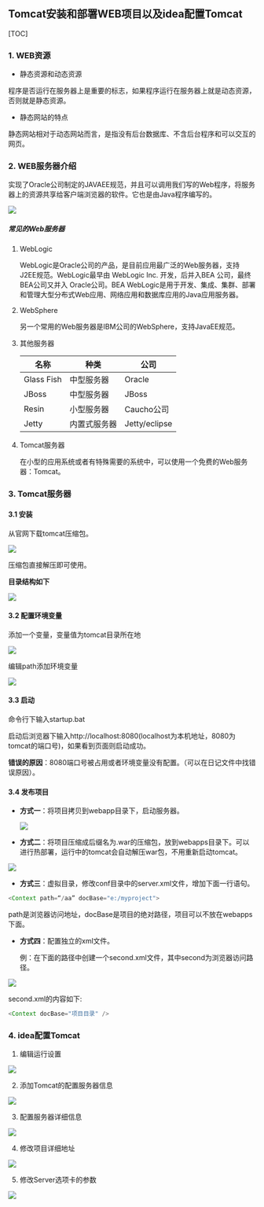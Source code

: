 ## Tomcat安装和部署WEB项目以及idea配置Tomcat

[TOC]

### 1. WEB资源

* 静态资源和动态资源

程序是否运行在服务器上是重要的标志，如果程序运行在服务器上就是动态资源，否则就是静态资源。

* 静态网站的特点

静态网站相对于动态网站而言，是指没有后台数据库、不含后台程序和可以交互的网页。

### 2. WEB服务器介绍

​	实现了Oracle公司制定的JAVAEE规范，并且可以调用我们写的Web程序，将服务器上的资源共享给客户端浏览器的软件。它也是由Java程序编写的。

![](https://ws1.sinaimg.cn/large/cccace14gy1fzipmj177bj20f60923zv.jpg)

##### 常见的Web服务器

1. WebLogic

   ​	WebLogic是Oracle公司的产品，是目前应用最广泛的Web服务器，支持J2EE规范。WebLogic最早由 WebLogic Inc. 开发，后并入BEA 公司，最终BEA公司又并入 Oracle公司。BEA WebLogic是用于开发、集成、集群、部署和管理大型分布式Web应用、网络应用和数据库应用的Java应用服务器。

2. WebSphere

   另一个常用的Web服务器是IBM公司的WebSphere，支持JavaEE规范。

3. 其他服务器

   | 名称       | 种类         | 公司          |
   | ---------- | ------------ | ------------- |
   | Glass Fish | 中型服务器   | Oracle        |
   | JBoss      | 中型服务器   | JBoss         |
   | Resin      | 小型服务器   | Caucho公司    |
   | Jetty      | 内置式服务器 | Jetty/eclipse |

4. Tomcat服务器

   在小型的应用系统或者有特殊需要的系统中，可以使用一个免费的Web服务器：Tomcat。

### 3. Tomcat服务器

#### 3.1 安装

从官网下载tomcat压缩包。

![](https://ws1.sinaimg.cn/large/cccace14gy1fzipnldykxj206b00rq2u.jpg)

压缩包直接解压即可使用。

**目录结构如下**

![](https://ws1.sinaimg.cn/large/cccace14gy1fzipnv535nj20jc08aq48.jpg)

#### 3.2 配置环境变量

添加一个变量，变量值为tomcat目录所在地

![](https://ws1.sinaimg.cn/large/cccace14gy1fzipoafahgj20je04wmxn.jpg)

编辑path添加环境变量

![](https://ws1.sinaimg.cn/large/cccace14gy1fzipokh3kcj20f305tq3q.jpg)

#### 3.3 启动

命令行下输入startup.bat

启动后浏览器下输入http://localhost:8080(localhost为本机地址，8080为tomcat的端口号)，如果看到页面则启动成功。

**错误的原因**：8080端口号被占用或者环境变量没有配置。（可以在日记文件中找错误原因）。

#### 3.4 发布项目

* **方式一**：将项目拷贝到webapp目录下，启动服务器。

  ![](https://ws1.sinaimg.cn/large/cccace14gy1fzippg9ihdj20hl05xaa5.jpg)

* **方式二**：将项目压缩成后缀名为.war的压缩包，放到webapps目录下。可以进行热部署，运行中的tomcat会自动解压war包，不用重新启动tomcat。

![](https://ws1.sinaimg.cn/large/cccace14gy1fzippxvh19j20ea06vmxk.jpg)

* **方式三**：虚拟目录，修改conf目录中的server.xml文件，增加下面一行语句。

```java
<Context path=“/aa” docBase="e:/myproject">
```

path是浏览器访问地址，docBase是项目的绝对路径，项目可以不放在webapps下面。

* **方式四**：配置独立的xml文件。

  例：在下面的路径中创建一个second.xml文件，其中second为浏览器访问路径。

![](https://ws1.sinaimg.cn/large/cccace14gy1fzipq7yh3tj20fk02o3yr.jpg)

second.xml的内容如下:

```java
<Context docBase="项目目录" /> 
```



### 4. idea配置Tomcat

1. 编辑运行设置

![](https://ws1.sinaimg.cn/large/cccace14gy1fzipsiaybej208k047q3i.jpg)

2. 添加Tomcat的配置服务器信息

![](https://ws1.sinaimg.cn/large/cccace14gy1fzipssrvgjj20ba0afdhb.jpg)

3. 配置服务器详细信息

![](https://ws1.sinaimg.cn/large/cccace14gy1fzipt28x7bj20jg07hgnf.jpg)

4. 修改项目详细地址

![](https://ws1.sinaimg.cn/large/cccace14gy1fziptbmkcej20jg05d75k.jpg)

5. 修改Server选项卡的参数

![](https://ws1.sinaimg.cn/large/cccace14gy1fzipty2x5fj20jg08itb9.jpg)

